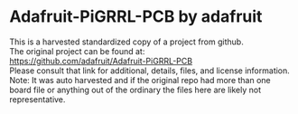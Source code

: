 
# Adafruit-PiGRRL-PCB by adafruit  
This is a harvested standardized copy of a project from github.  
The original project can be found at:  
https://github.com/adafruit/Adafruit-PiGRRL-PCB  
Please consult that link for additional, details, files, and license information.  
Note: It was auto harvested and if the original repo had more than one board file or anything out of the ordinary the files here are likely not representative.  
    